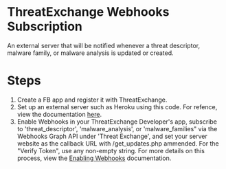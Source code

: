 # ThreatExchange Webhooks Subscription

An external server that will be notified whenever a threat descriptor, malware family, or malware analysis is updated or created.

# Steps
1. Create a FB app and register it with ThreatExchange.
2. Set up an external server such as Heroku using this code. For refence, view the documentation [here](https://developers.facebook.com/docs/threat-exchange/webhooks#callback).
3. Enable Webhooks in your ThreatExchange Developer's app, subscribe to 'threat_descriptor', 'malware_analysis', or 'malware_families"  via the Webhooks Graph API under 'Threat Exchange', and set your server website as the callback URL with /get_updates.php ammended. For the "Verify Token", use any non-empty string. For more details on this process, view the [Enabling Webhooks](https://developers.facebook.com/docs/threat-exchange/webhooks#enable) documentation. 

